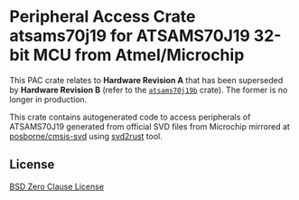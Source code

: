 # Peripheral Access Crate atsams70j19 for ATSAMS70J19 32-bit MCU from Atmel/Microchip

This PAC crate relates to **Hardware Revision A** that has been superseded by **Hardware Revision B** (refer to the [`atsams70j19b`](https://https://crates.io/crates/atsams70j19b) crate). The former is no longer in production.

This crate contains autogenerated code to access peripherals of ATSAMS70J19 generated from official SVD files from Microchip mirrored at [posborne/cmsis-svd](https://github.com/posborne/cmsis-svd) using [svd2rust](https://github.com/rust-embedded/svd2rust/) tool.

## License

[BSD Zero Clause License](https://choosealicense.com/licenses/0bsd/)
